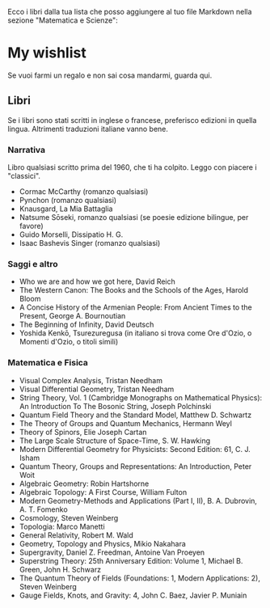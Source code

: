 Ecco i libri dalla tua lista che posso aggiungere al tuo file Markdown nella sezione "Matematica e Scienze":

# My wishlist
Se vuoi farmi un regalo e non sai cosa mandarmi, guarda qui. 

## Libri
Se i libri sono stati scritti in inglese o francese, preferisco edizioni in quella lingua. Altrimenti traduzioni italiane vanno bene.


### Narrativa
Libro qualsiasi scritto prima del 1960, che ti ha colpito. Leggo con piacere i "classici".


- Cormac McCarthy (romanzo qualsiasi)
- Pynchon (romanzo qualsiasi)
- Knausgard, La Mia Battaglia
- Natsume Sōseki, romanzo qualsiasi (se poesie edizione bilingue, per favore)
- Guido Morselli, Dissipatio H. G.
- Isaac Bashevis Singer (romanzo qualsiasi)


### Saggi e altro
- Who we are and how we got here, David Reich
- The Western Canon: The Books and the Schools of the Ages, Harold Bloom
- A Concise History of the Armenian People: From Ancient Times to the Present, George A. Bournoutian
- The Beginning of Infinity, David Deutsch
- Yoshida Kenkō, Tsurezuregusa (in italiano si trova come Ore d'Ozio, o Momenti d'Ozio, o titoli simili)

  
### Matematica e Fisica
- Visual Complex Analysis, Tristan Needham
- Visual Differential Geometry, Tristan Needham  
- String Theory, Vol. 1 (Cambridge Monographs on Mathematical Physics): An Introduction To The Bosonic String, Joseph Polchinski
- Quantum Field Theory and the Standard Model, Matthew D. Schwartz
- The Theory of Groups and Quantum Mechanics, Hermann Weyl
- Theory of Spinors, Elie Joseph Cartan
- The Large Scale Structure of Space-Time, S. W. Hawking
- Modern Differential Geometry for Physicists: Second Edition: 61, C. J. Isham
- Quantum Theory, Groups and Representations: An Introduction, Peter Woit
- Algebraic Geometry: Robin Hartshorne
- Algebraic Topology: A First Course, William Fulton
- Modern Geometry-Methods and Applications (Part I, II), B. A. Dubrovin, A. T. Fomenko
- Cosmology, Steven Weinberg
- Topologia: Marco Manetti
- General Relativity, Robert M. Wald
- Geometry, Topology and Physics, Mikio Nakahara
- Supergravity, Daniel Z. Freedman, Antoine Van Proeyen
- Superstring Theory: 25th Anniversary Edition: Volume 1, Michael B. Green, John H. Schwarz
- The Quantum Theory of Fields (Foundations: 1, Modern Applications: 2), Steven Weinberg
- Gauge Fields, Knots, and Gravity: 4, John C. Baez, Javier P. Muniain


